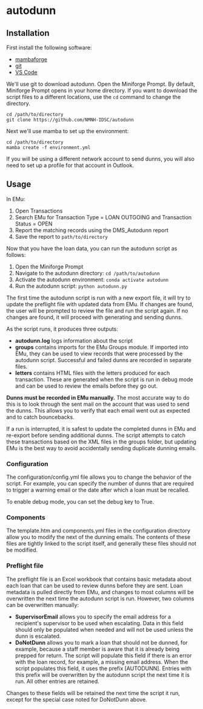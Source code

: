 # autodunn

## Installation

First install the following software:

- [mambaforge](https://github.com/conda-forge/miniforge)
- [git](https://git-scm.com/downloads)
- [VS Code](https://code.visualstudio.com/download)

We'll use git to download autodunn. Open the Miniforge Prompt. By default, Miniforge Prompt opens in your home directory. If you want to download the script files to a different locations, use the `cd` command to change the directory.

```
cd /path/to/directory
git clone https://github.com/NMNH-IDSC/autodunn
```

Next we'll use mamba to set up the environment:

```
cd /path/to/directory
mamba create -f environment.yml
```

If you will be using a different network account to send dunns, you will also need to set up a profile for that account in Outlook.

## Usage

In EMu:

1. Open Transactions
2. Search EMu for Transaction Type = LOAN OUTGOING and Transaction Status = OPEN
3. Report the matching records using the DMS_Autodunn report
4. Save the report to `path/to/directory`

Now that you have the loan data, you can run the autodunn script as follows:

1. Open the Miniforge Prompt
2. Navigate to the autodunn directory: `cd /path/to/autodunn`
3. Activate the autodunn environment: `conda activate autodunn`
4. Run the autodunn script: `python autodunn.py`

The first time the autodunn script is run with a new export file, it will try to update the preflight file with updated data from EMu. If changes are found, the user will be prompted to review the file and run the script again. If no changes are found, it will proceed with generating and sending dunns.

As the script runs, it produces three outputs:

- **autodunn.log** logs information about the script
- **groups** contains imports for the EMu Groups module. If imported into EMu, they can be used to view records that were processed by the autodunn script. Successful and failed dunns are recorded in separate files.
- **letters** contains HTML files with the letters produced for each transaction. These are generated when the script is run in debug mode and can be used to review the emails before they go out.

**Dunns must be recorded in EMu manually.** The most accurate way to do this is to look through the sent mail on the account that was used to send the dunns. This allows you to verify that each email went out as expected and to catch bouncebacks. 

If a run is interrupted, it is safest to update the completed dunns in EMu and re-export before sending additional dunns. The script attempts to catch these transactions based on the XML files in the groups folder, but updating EMu is the best way to avoid accidentally sending duplicate dunning emails.

### Configuration

The configuration/config.yml file allows you to change the behavior of the script. For example, you can specify the number of dunns that are required to trigger a warning email or the date after which a loan must be recalled. 

To enable debug mode, you can set the debug key to True.

### Components

The template.htm and components.yml files in the configuration directory allow you to modify the next of the dunning emails. The contents of these files are tightly linked to the script itself, and generally these files should not be modified.

### Preflight file

The preflight file is an Excel workbook that contains basic metadata about each loan that can be used to review dunns before they are sent. Loan metadata is pulled directly from EMu, and changes to most columns will be overwritten the next time the autodunn script is run. However, two columns can be overwritten manually:

- **SupervisorEmail** allows you to specify the email address for a recipient's supervisor to be used when escalating. Data in this field should only be populated when needed and will not be used unless the dunn is escalated.
- **DoNotDunn** allows you to mark a loan that should not be dunned, for example, because a staff member is aware that it is already being prepped for return. The script will populate this field if there is an error with the loan record, for example, a missing email address. When the script populates this field, it uses the prefix \[AUTODUNN\]. Entries with this prefix will be overwritten by the autodunn script the next time it is run. All other entries are retained.

Changes to these fields will be retained the next time the script it run, except for the special case noted for DoNotDunn above.
